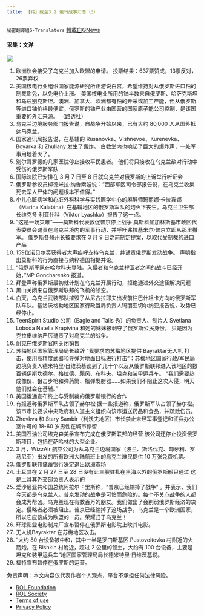 ```yaml
---
title: 【转】截至3.2 俄乌战事汇总（3）
---
```

`秘密翻譯組G-Translators` [轉載自GNews](https://gnews.org/zh-hans/2092763/)

#### 采集：文洋
![](https://assets.gnews.org/wp-content/uploads/2022/03/1-20.jpg)
1. 欧洲议会接受了乌克兰加入欧盟的申请。
投票结果：637票赞成，13票反对，26票弃权
2. 美国核电行业组织国家能源研究所正游说白宫，希望维持对从俄罗斯进口铀的制裁豁免，以免电价上涨。
美国核电业所用的铀半数来自俄罗斯、哈萨克斯坦和乌兹别克斯坦。澳洲、加拿大、欧洲都有铀的开采或加工产能，但从俄罗斯等进口铀价格最便宜。俄罗斯的铀产业由国营的国家原子能公司控制，是该国重要的外汇来源。
（路透社）
3. 乌克兰边境服务部门报告说，自战争开始以来，已有大约 80,000 人从国外抵达乌克兰。
4. 国家通讯局报告说，在基辅的 Rusanovka、Vishnevoe、Kurenevka、Boyarka 和 Zhuliany 发生了轰炸。 白教堂内也响起了巨大的爆炸声，一处军事用地着火了。
5. 别尔哥罗德的几家医院停止接收平民患者。 他们将只接收在乌克兰敌对行动中受伤的俄罗斯军队
6. 国际法院已安排在 3 月 7 日至 8 日就乌克兰对俄罗斯的上诉举行听证会
7. 俄罗斯参议员柳德米拉·纳鲁索娃说：“西部军区司令部报告说，在乌克兰收集死去军人尸体的问题根本不值得。”
8. 小儿心脏病学和心脏外科科学与实践医学中心的麻醉师玛丽娜·卡拉宾娜（Marina Kalabina）在基辅地区的俄罗斯军队的炮火下丧生。乌克兰卫生部长维克多·利亚什科（Viktor Lyashko）报告了这一点。
9. “这是一场灾难”——莫斯科代表敦促普京停止战争
莫斯科加加林斯基市政区代表委员会谴责在乌克兰境内的军事行动，并呼吁弗拉基米尔·普京立即从那里撤军。
俄罗斯各州州长被要求在 3 月 9 日之前制定提案，以取代受制裁的进口产品
10. 159位诺贝尔奖获得者大声疾呼支持乌克兰，并谴责俄罗斯发动战争。 声明指出莫斯科的行为直接与纳粹德国相提并论。
11. “俄罗斯军队在哈尔科夫登陆。入侵者和乌克兰捍卫者之间的战斗已经开始，”MP Goncharenko 报道。
12. 拜登声称俄罗斯最初就计划在乌克兰开展行动，拒绝通过外交途径解决问题
13. 黑山关闭来自俄罗斯联邦的飞机的领空。
14. 白天，乌克兰武装部队摧毁了从尼古拉耶夫出发前往巴什坦卡方向的俄罗斯军队车队。基洛沃格勒地区国家行政当局负责人玛丽亚切尔纳亚报告说，攻势已经停止。
15. TeenSpirit Studio 公司（Eagle and Tails 秀）的负责人、制片人 Svetlana Loboda Natella Krapivina 和她的妹妹被剥夺了俄罗斯公民身份。
只是因为克拉皮维纳严厉谴责了对乌克兰的战争。
16. 耐克在俄罗斯官网关闭销售
17. 苏梅地区国家管理局局长致辞
“我要求向苏梅地区提供 Bayraktar无人机 打击，使用高精度武器和导弹对地面目标进行打击”：苏梅地区国家行政/军民局边境负责人德米特里·日维茨基谈到了几十个以及从俄罗斯联邦进入该地区的数百辆伊斯坎德尔、格拉德、飓风、布科夫、坦克和装甲运兵车。
“我们需要热成像仪、狙击步枪和弹药筒、榴弹发射器……如果我们不阻止这次入侵，明天他们就会在基辅。”
18. 美国运通宣布终止与受制裁的俄罗斯银行的合作
19. 有报道称俄罗斯军队占领了赫尔松
据一些报道称，俄罗斯军队占领了赫尔松。该市市长要求中央政府和人道主义组织向该市运送药品和食品，并疏散伤员。
20. Zhovkva 和 Stary Sambir（利沃夫地区）市长禁止未经军事登记和征兵办公室许可的 18-60 岁男性在城市停留
21. 美国石油公司埃克森美孚宣布完成在俄罗斯联邦的经营
该公司还停止投资俄罗斯项目，包括在萨哈林的大型企业。
22. 3 月，WizzAir 航空公司为从乌克兰边境国家（波兰、斯洛伐克、匈牙利、罗马尼亚）出发的所有欧洲大陆航班上的乌克兰难民提供 10 万张免费机票。
23. 俄罗斯联邦储蓄银行决定退出欧洲市场
24. 土耳其在 2 月 27 日至 28 日没有让三艘驻扎在黑海以外的俄罗斯船只通过
这是土耳其外交部负责人表示的
25. 爱沙尼亚共和国总统阿拉尔卡里斯称，“普京已经输掉了战争” 。并表示，我们今天都是乌克兰人。普京发动的战争是可怕而危险的。每个不关心战争的人都会成为帮凶。乌克兰现在有数百万的朋友。我们做出了会削弱俄罗斯经济的决定。侵略者必须被阻止。普京已经输掉了这场战争。乌克兰是一个欧洲国家，所以它应该成为欧盟的一员。荣耀归于乌克兰！
26. 环球影业电影制片厂宣布暂停在俄罗斯电影院上映其电影。
27. 无人机Bayraktar 在苏梅地区攻击。
28. “大约 80 台设备被中和，其中一半是罗门斯基区 Pustovoitovka 村附近的火箭炮。在 Bishkin 村附近，超过 2 公里的领土，大约有 100 台设备，主要是坦克和装甲运兵车”地区国家管理局局长德米特里·日维茨基说。
29. 福特宣布暂停在俄罗斯的运营。


 

免责声明：本文内容仅代表作者个人观点，平台不承担任何法律风险。

- [ROL Foundation](https://rolfoundation.org/)
- [ROL Society](https://rolsociety.org/)
- [Terms of use](https://gnews.org/terms-of-use-3/)
- [Privacy Policy](https://gnews.org/privacy-policy/)

